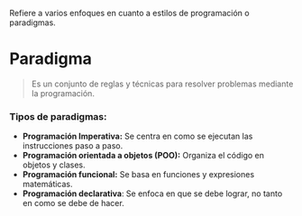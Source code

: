 Refiere a varios enfoques en cuanto a estilos de programación o paradigmas.
# Paradigma

>Es un conjunto de reglas y técnicas para resolver problemas mediante la programación.
### Tipos de paradigmas:

- **Programación Imperativa:** Se centra en como se ejecutan las instrucciones paso a paso.
- **Programación orientada a objetos (POO):** Organiza el código en objetos y clases.
- **Programación funcional:** Se basa en funciones y expresiones matemáticas.
- **Programación declarativa**: Se enfoca en que se debe lograr, no tanto en como se debe de hacer.